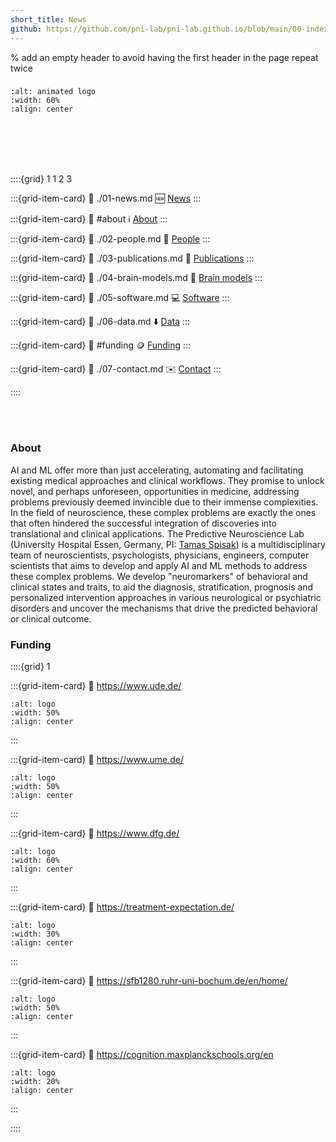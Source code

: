 ```yaml
---
short_title: News
github: https://github.com/pni-lab/pni-lab.github.io/blob/main/00-index.md
---
```


% add an empty header to avoid having the first header in the page repeat twice
### 

```{image} figures/animated_logo.gif
:alt: animated logo
:width: 60%
:align: center
```

<br></br>
<br></br>

::::{grid} 1 1 2 3

:::{grid-item-card}
:link: ./01-news.md
🆕 [News](#latest)
:::

:::{grid-item-card}
:link: #about
ℹ️ [About](#about)
:::

:::{grid-item-card}
:link: ./02-people.md
👥 [People](#people) 
:::

:::{grid-item-card}
:link: ./03-publications.md
📄 [Publications](#selected-publications)
:::

:::{grid-item-card}
:link: ./04-brain-models.md
🧠 [Brain models](#brain-models)
:::

:::{grid-item-card}
:link: ./05-software.md
💻 [Software](#software)
:::

:::{grid-item-card}
:link: ./06-data.md
⬇️ [Data](#data)
:::

:::{grid-item-card}
:link: #funding
🪙 [Funding](#funding)
:::

:::{grid-item-card}
:link: ./07-contact.md
✉️ [Contact](#map)
:::

::::

<br></br>

### About

AI and ML offer more than just accelerating, automating and facilitating existing medical approaches and clinical workflows. They promise to unlock novel, and perhaps unforeseen, opportunities in medicine, addressing problems previously deemed invincible due to their immense complexities. In the field of neuroscience, these complex problems are exactly the ones that often hindered the successful integration of discoveries into translational and clinical applications. The Predictive Neuroscience Lab (University Hospital Essen, Germany, PI: [Tamas Spisak](tamas-spisak)) is a multidisciplinary team of neuroscientists, psychologists, physicians, engineers, computer scientists that aims to develop and apply AI and ML methods to address these complex problems. We develop "neuromarkers" of behavioral and clinical states and traits, to aid the diagnosis, stratification, prognosis and personalized intervention approaches in various neurological or psychiatric disorders and uncover the mechanisms that drive the predicted behavioral or clinical outcome. 

### Funding

::::{grid} 1

:::{grid-item-card}
:link: https://www.ude.de/
```{image} figures/funding/ude.png
:alt: logo
:width: 50%
:align: center
```
:::

:::{grid-item-card}
:link: https://www.ume.de/
```{image} figures/funding/UME.jpg
:alt: logo
:width: 50%
:align: center
```
:::

:::{grid-item-card}
:link: https://www.dfg.de/
```{image} figures/funding/dfg.png
:alt: logo
:width: 60%
:align: center
```
:::


:::{grid-item-card}
:link: https://treatment-expectation.de/
```{image} figures/funding/trr-289.svg
:alt: logo
:width: 30%
:align: center
```
:::


:::{grid-item-card}
:link: https://sfb1280.ruhr-uni-bochum.de/en/home/
```{image} figures/funding/SFB_1280.png
:alt: logo
:width: 50%
:align: center
```
:::


:::{grid-item-card}
:link: https://cognition.maxplanckschools.org/en
```{image} figures/funding/mpsc.png
:alt: logo
:width: 20%
:align: center
```
:::

::::










